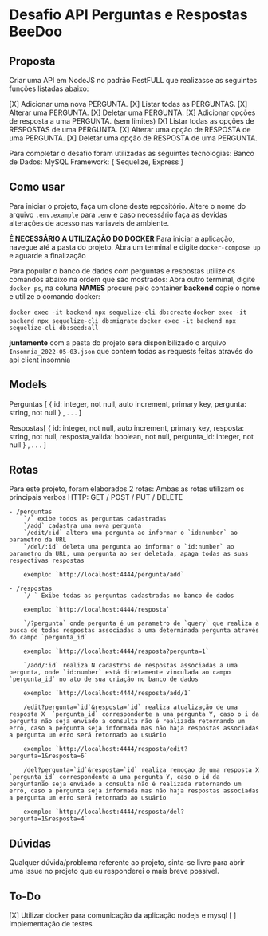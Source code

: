 # Desafio API Perguntas e Respostas BeeDoo

## Proposta
Criar uma API em NodeJS no padrão RestFULL que realizasse as seguintes funções listadas abaixo:

[X] Adicionar uma nova PERGUNTA.
[X] Listar todas as PERGUNTAS.
[X] Alterar uma PERGUNTA.
[X] Deletar uma PERGUNTA.
[X] Adicionar opções de resposta a uma PERGUNTA. (sem limites)
[X] Listar todas as opções de RESPOSTAS de uma PERGUNTA.
[X] Alterar uma opção de RESPOSTA de uma PERGUNTA.
[X] Deletar uma opção de RESPOSTA de uma PERGUNTA.

Para completar o desafio foram utilizadas as seguintes tecnologias:
Banco de Dados: MySQL
Framework: { 
    Sequelize,
    Express
}

## Como usar
Para iniciar o projeto, faça um clone deste repositório.
Altere o nome do arquivo `.env.example` para `.env` e caso necessário faça as devidas alterações de acesso nas variaveis de ambiente.

**É NECESSÁRIO A UTILIZAÇÃO DO DOCKER**
Para iniciar a aplicação, navegue até a pasta do projeto.
Abra um terminal e digite `docker-compose up` e aguarde a finalização

Para popular o banco de dados com perguntas e respostas utilize os comandos abaixo na ordem que são mostrados:
Abra outro terminal, digite `docker ps`, na coluna **NAMES** procure pelo container **backend** copie o nome e utilize o comando docker: 

`docker exec -it backend npx sequelize-cli db:create`
`docker exec -it backend npx sequelize-cli db:migrate`
`docker exec -it backend npx sequelize-cli db:seed:all`

**juntamente** com a pasta do projeto será disponibilizado o arquivo `Insomnia_2022-05-03.json` que contem todas as requests feitas através do api client insomnia

## Models

Perguntas [ { 
    id: integer, not null, auto increment, primary key,
    pergunta: string, not null
} , . . . ]

Respostas[ { 
    id: integer, not null, auto increment, primary key,
    resposta: string, not null,
    resposta_valida: boolean,  not null,
    pergunta_id: integer, not null
} , . . . ]

## Rotas

Para este projeto, foram elaborados 2 rotas:
Ambas as rotas utilizam os principais verbos HTTP: GET / POST / PUT / DELETE

```
- /perguntas
    `/` exibe todos as perguntas cadastradas
    `/add` cadastra uma nova pergunta
    `/edit/:id` altera uma pergunta ao informar o `id:number` ao parametro da URL
    `/del/:id` deleta uma pergunta ao informar o `id:number` ao parametro da URL, uma pergunta ao ser deletada, apaga todas as suas respectivas respostas

    exemplo: `http://localhost:4444/pergunta/add` 
```
```
- /respostas
    `/ ` Exibe todas as perguntas cadastradas no banco de dados

    exemplo: `http://localhost:4444/resposta` 

    `/?pergunta` onde pergunta é um parametro de `query` que realiza a busca de todas respostas associadas a uma determinada pergunta através do campo `pergunta_id`

    exemplo: `http://localhost:4444/resposta?pergunta=1` 

    `/add/:id` realiza N cadastros de respostas associadas a uma pergunta, onde `id:number` está diretamente vinculada ao campo `pergunta_id` no ato de sua criação no banco de dados

    exemplo: `http://localhost:4444/resposta/add/1`

    /edit?pergunta=`id`&resposta=`id` realiza atualização de uma resposta X  `pergunta_id` correspondente a uma pergunta Y, caso o i da pergunta não seja enviado a consulta não é realizada retornando um erro, caso a pergunta seja informada mas não haja respostas associadas a pergunta um erro será retornado ao usuário

    exemplo: `http://localhost:4444/resposta/edit?pergunta=1&resposta=6`

    /del?pergunta=`id`&resposta=`id` realiza remoçao de uma resposta X  `pergunta_id` correspondente a uma pergunta Y, caso o id da perguntanão seja enviado a consulta não é realizada retornando um erro, caso a pergunta seja informada mas não haja respostas associadas a pergunta um erro será retornado ao usuário

    exemplo: `http://localhost:4444/resposta/del?pergunta=1&resposta=4`
```

## Dúvidas
Qualquer dúvida/problema referente ao projeto, sinta-se livre para abrir uma issue no projeto que eu responderei o mais breve possível.

## To-Do
[X] Utilizar docker para comunicação da aplicação nodejs e mysql
[ ] Implementação de testes